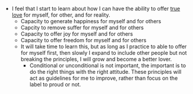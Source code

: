 - I feel that I start to learn about how I can have the ability to offer [true love](<true love.md>) for myself, for other, and for reality.
    - Capacity to generate happiness for myself and for others
    - Capcity to remove suffer for myself and for others
    - Capacity to offer joy for myself and for others
    - Capacity to offer freedom for myself and for others
    - It will take time to learn this, but as long as I practice to able to offer for myself first, then slowly I expand to include other people but not breaking the principles, I will grow and become a better lover.
        - Conditional or unconditional is not important, the important is to do the right things with the right attitude. These principles will act as guidelines for me to improve, rather than focus on the label to proud or not. 
